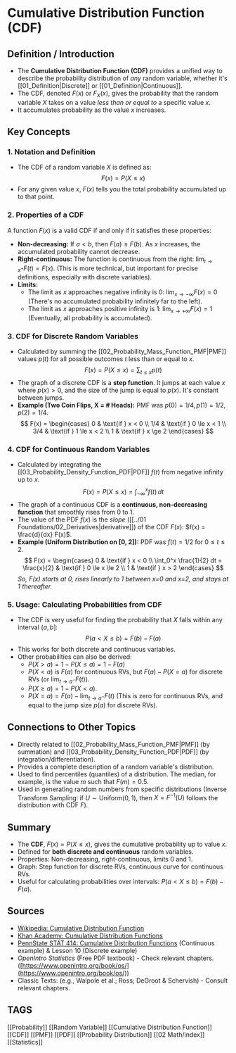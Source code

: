 # Cumulative Distribution Function (CDF)

## Definition / Introduction
*   The **Cumulative Distribution Function (CDF)** provides a unified way to describe the probability distribution of *any* random variable, whether it's [[01_Definition|Discrete]] or [[01_Definition|Continuous]].
*   The CDF, denoted $F(x)$ or $F_X(x)$, gives the probability that the random variable $X$ takes on a value *less than or equal to* a specific value $x$.
*   It accumulates probability as the value $x$ increases.

## Key Concepts

### 1. Notation and Definition
*   The CDF of a random variable $X$ is defined as:
    $$ F(x) = P(X \le x) $$
*   For any given value $x$, $F(x)$ tells you the total probability accumulated up to that point.

### 2. Properties of a CDF
A function $F(x)$ is a valid CDF if and only if it satisfies these properties:
*   **Non-decreasing:** If $a < b$, then $F(a) \le F(b)$. As $x$ increases, the accumulated probability cannot decrease.
*   **Right-continuous:** The function is continuous from the right: $\lim_{t \to x^+} F(t) = F(x)$. (This is more technical, but important for precise definitions, especially with discrete variables).
*   **Limits:**
    *   The limit as $x$ approaches negative infinity is 0: $\lim_{x \to -\infty} F(x) = 0$ (There's no accumulated probability infinitely far to the left).
    *   The limit as $x$ approaches positive infinity is 1: $\lim_{x \to +\infty} F(x) = 1$ (Eventually, all probability is accumulated).

### 3. CDF for Discrete Random Variables
*   Calculated by summing the [[02_Probability_Mass_Function_PMF|PMF]] values $p(t)$ for all possible outcomes $t$ less than or equal to $x$.
    $$ F(x) = P(X \le x) = \sum_{t \le x} p(t) $$
*   The graph of a discrete CDF is a **step function**. It jumps at each value $x$ where $p(x) > 0$, and the size of the jump is equal to $p(x)$. It's constant between jumps.
*   **Example (Two Coin Flips, X = # Heads):** PMF was $p(0)=1/4, p(1)=1/2, p(2)=1/4$.
    $$
    F(x) = \begin{cases}
    0 & \text{if } x < 0 \\
    1/4 & \text{if } 0 \le x < 1 \\
    3/4 & \text{if } 1 \le x < 2 \\
    1 & \text{if } x \ge 2
    \end{cases}
    $$

### 4. CDF for Continuous Random Variables
*   Calculated by integrating the [[03_Probability_Density_Function_PDF|PDF]] $f(t)$ from negative infinity up to $x$.
    $$ F(x) = P(X \le x) = \int_{-\infty}^{x} f(t) \, dt $$
*   The graph of a continuous CDF is a **continuous, non-decreasing function** that smoothly rises from 0 to 1.
*   The value of the PDF $f(x)$ is the *slope* ([[../01 Foundations/02_Derivatives|derivative]]) of the CDF $F(x)$: $f(x) = \frac{d}{dx} F(x)$.
*   **Example (Uniform Distribution on [0, 2]):** PDF was $f(t) = 1/2$ for $0 \le t \le 2$.
    $$
    F(x) = \begin{cases}
    0 & \text{if } x < 0 \\
    \int_0^x \frac{1}{2} dt = \frac{x}{2} & \text{if } 0 \le x \le 2 \\
    1 & \text{if } x > 2
    \end{cases}
    $$
    *So, $F(x)$ starts at 0, rises linearly to 1 between x=0 and x=2, and stays at 1 thereafter.*

### 5. Usage: Calculating Probabilities from CDF
*   The CDF is very useful for finding the probability that $X$ falls within any interval $(a, b]$:
    $$ P(a < X \le b) = F(b) - F(a) $$
*   This works for both discrete and continuous variables.
*   Other probabilities can also be derived:
    *   $P(X > a) = 1 - P(X \le a) = 1 - F(a)$
    *   $P(X < a)$ is $F(a)$ for continuous RVs, but $F(a) - P(X=a)$ for discrete RVs (or $\lim_{t \to a^-} F(t)$).
    *   $P(X \ge a) = 1 - P(X < a)$.
    *   $P(X=a) = F(a) - \lim_{t \to a^-} F(t)$ (This is zero for continuous RVs, and equal to the jump size $p(a)$ for discrete RVs).

## Connections to Other Topics
*   Directly related to [[02_Probability_Mass_Function_PMF|PMF]] (by summation) and [[03_Probability_Density_Function_PDF|PDF]] (by integration/differentiation).
*   Provides a complete description of a random variable's distribution.
*   Used to find percentiles (quantiles) of a distribution. The median, for example, is the value $m$ such that $F(m) = 0.5$.
*   Used in generating random numbers from specific distributions (Inverse Transform Sampling: if $U \sim \text{Uniform}(0, 1)$, then $X = F^{-1}(U)$ follows the distribution with CDF $F$).

## Summary
*   The **CDF**, $F(x) = P(X \le x)$, gives the cumulative probability up to value $x$.
*   Defined for **both discrete and continuous** random variables.
*   Properties: Non-decreasing, right-continuous, limits 0 and 1.
*   Graph: Step function for discrete RVs, continuous curve for continuous RVs.
*   Useful for calculating probabilities over intervals: $P(a < X \le b) = F(b) - F(a)$.

## Sources
*   [Wikipedia: Cumulative Distribution Function](https://en.wikipedia.org/wiki/Cumulative_distribution_function)
*   [Khan Academy: Cumulative Distribution Functions](https://www.khanacademy.org/math/statistics-probability/random-variables-stats-library/cumulative-distribution-functions-cdfs/v/cumulative-distribution-functions)
*   [PennState STAT 414: Cumulative Distribution Functions](https://online.stat.psu.edu/stat414/lesson/15/15.1) (Continuous example) & Lesson 10 (Discrete example)
*   *OpenIntro Statistics* (Free PDF textbook) - Check relevant chapters. ([https://www.openintro.org/book/os/](https://www.openintro.org/book/os/))
*   Classic Texts: (e.g., Walpole et al.; Ross; DeGroot & Schervish) - Consult relevant chapters.

## TAGS
[[Probability]] [[Random Variable]] [[Cumulative Distribution Function]] [[CDF]] [[PMF]] [[PDF]] [[Probability Distribution]] [[02 Math/index]] [[Statistics]]